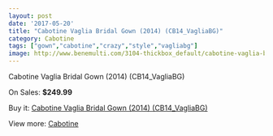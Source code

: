 ```yaml
---
layout: post
date: '2017-05-20'
title: "Cabotine Vaglia Bridal Gown (2014) (CB14_VagliaBG)"
category: Cabotine
tags: ["gown","cabotine","crazy","style","vagliabg"]
image: http://www.benemulti.com/3104-thickbox_default/cabotine-vaglia-bridal-gown-2014-cb14vagliabg.jpg
---
```

Cabotine Vaglia Bridal Gown (2014) (CB14_VagliaBG)

On Sales: **$249.99**
<a href="https://www.benemulti.com/en/cabotine/1219-cabotine-vaglia-bridal-gown-2014-cb14vagliabg.html"><amp-img layout="responsive" width="600" height="600" src="//www.benemulti.com/3104-thickbox_default/cabotine-vaglia-bridal-gown-2014-cb14vagliabg.jpg" alt="Cabotine Vaglia Bridal Gown (2014) (CB14_VagliaBG) 0" /></a>
<a href="https://www.benemulti.com/en/cabotine/1219-cabotine-vaglia-bridal-gown-2014-cb14vagliabg.html"><amp-img layout="responsive" width="600" height="600" src="//www.benemulti.com/3106-thickbox_default/cabotine-vaglia-bridal-gown-2014-cb14vagliabg.jpg" alt="Cabotine Vaglia Bridal Gown (2014) (CB14_VagliaBG) 1" /></a>
<a href="https://www.benemulti.com/en/cabotine/1219-cabotine-vaglia-bridal-gown-2014-cb14vagliabg.html"><amp-img layout="responsive" width="600" height="600" src="//www.benemulti.com/3105-thickbox_default/cabotine-vaglia-bridal-gown-2014-cb14vagliabg.jpg" alt="Cabotine Vaglia Bridal Gown (2014) (CB14_VagliaBG) 2" /></a>

Buy it: [Cabotine Vaglia Bridal Gown (2014) (CB14_VagliaBG)](https://www.benemulti.com/en/cabotine/1219-cabotine-vaglia-bridal-gown-2014-cb14vagliabg.html "Cabotine Vaglia Bridal Gown (2014) (CB14_VagliaBG)")

View more: [Cabotine](https://www.benemulti.com/en/17-cabotine "Cabotine")